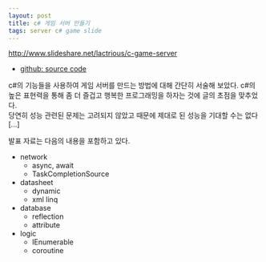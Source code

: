 ```yaml
---
layout: post
title: c# 게임 서버 만들기
tags: server c# game slide
---
```


<a href="http://www.slideshare.net/lactrious/c-game-server">http://www.slideshare.net/lactrious/c-game-server</a>

* [github: source code](https://github.com/lacti/Lz/tree/v0.1)

c#의 기능들을 사용하여 게임 서버를 만드는 방법에 대해 간단히 서술해 보았다. c#의 높은 표현력을 통해 좀 더 즐겁고 행복한 프로그래밍을 하자는 것에 글의 초점을 맞추었다.  
당연히 성능 관련된 문제는 고려되지 않았고 때문에 제대로 된 성능을 기대할 수는 없다 [...]

발표 자료는 다음의 내용을 포함하고 있다.

* network
	* async, await
	* TaskCompletionSource
* datasheet
	* dynamic
	* xml linq
* database
	* reflection
	* attribute
* logic
	* IEnumerable
	* coroutine
